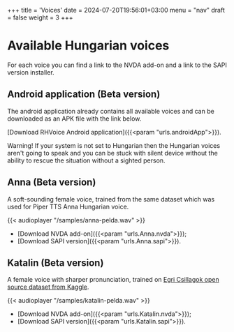 +++
title = 'Voices'
date = 2024-07-20T19:56:01+03:00
menu = "nav"
draft = false
weight = 3
+++

# Available Hungarian voices

For each voice you can find a link to the NVDA add-on and a link to the SAPI version installer.

## Android application (Beta version)

The android application already contains all available voices and can be downloaded as an APK file with the link below.

[Download RHVoice Android application]({{<param "urls.androidApp">}}).

Warning! If your system is not set to Hungarian then the Hungarian voices aren't going to speak and you can be stuck with silent device without the ability to rescue the situation without a sighted person.

## Anna (Beta version)

A soft-sounding  female voice, trained from the same dataset which was used for Piper TTS Anna Hungarian voice.

{{< audioplayer "/samples/anna-pelda.wav" >}}

* [Download NVDA add-on]({{<param "urls.Anna.nvda">}});
* [Download SAPI version]({{<param "urls.Anna.sapi">}}).

## Katalin (Beta version)

A female voice with sharper pronunciation, trained on [Egri Csillagok open source dataset from Kaggle](https://www.kaggle.com/datasets/bryanpark/hungarian-single-speaker-speech-dataset).

{{< audioplayer "/samples/katalin-pelda.wav" >}}

* [Download NVDA add-on]({{<param "urls.Katalin.nvda">}});
* [Download SAPI version]({{<param "urls.Katalin.sapi">}}).
